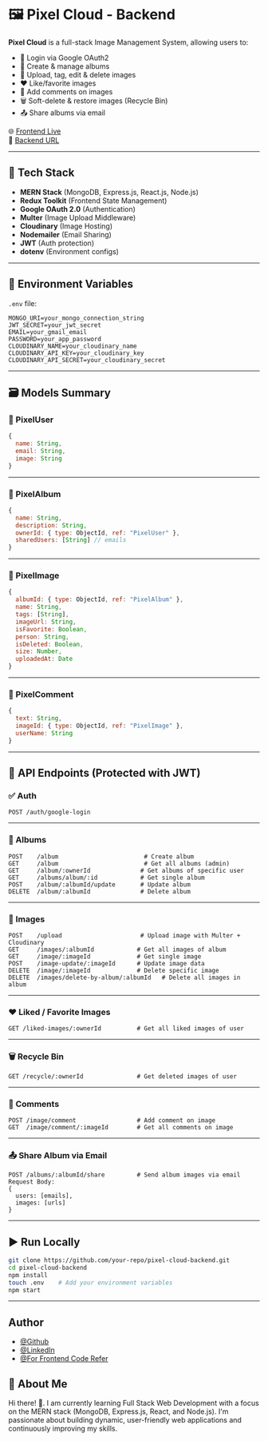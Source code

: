 # 🖼️ Pixel Cloud - Backend

**Pixel Cloud** is a full-stack Image Management System, allowing users to:

- 🔐 Login via Google OAuth2
- 📁 Create & manage albums
- 📸 Upload, tag, edit & delete images
- ❤️ Like/favorite images
- 💬 Add comments on images
- 🗑️ Soft-delete & restore images (Recycle Bin)
- 📤 Share albums via email

🌐 [Frontend Live](https://pixel-cloud-three.vercel.app/login)  
🚀 [Backend URL](https://pixel-cloud-backend.vercel.app)

---

## 🧱 Tech Stack

- **MERN Stack** (MongoDB, Express.js, React.js, Node.js)
- **Redux Toolkit** (Frontend State Management)
- **Google OAuth 2.0** (Authentication)
- **Multer** (Image Upload Middleware)
- **Cloudinary** (Image Hosting)
- **Nodemailer** (Email Sharing)
- **JWT** (Auth protection)
- **dotenv** (Environment configs)

---

## 🔐 Environment Variables

`.env` file:

```env
MONGO_URI=your_mongo_connection_string
JWT_SECRET=your_jwt_secret
EMAIL=your_gmail_email
PASSWORD=your_app_password
CLOUDINARY_NAME=your_cloudinary_name
CLOUDINARY_API_KEY=your_cloudinary_key
CLOUDINARY_API_SECRET=your_cloudinary_secret
```

---

## 🗃️ Models Summary

### 📌 PixelUser

```js
{
  name: String,
  email: String,
  image: String
}
```

---

### 📌 PixelAlbum

```js
{
  name: String,
  description: String,
  ownerId: { type: ObjectId, ref: "PixelUser" },
  sharedUsers: [String] // emails
}
```

---

### 📌 PixelImage

```js
{
  albumId: { type: ObjectId, ref: "PixelAlbum" },
  name: String,
  tags: [String],
  imageUrl: String,
  isFavorite: Boolean,
  person: String,
  isDeleted: Boolean,
  size: Number,
  uploadedAt: Date
}
```

---

### 📌 PixelComment

```js
{
  text: String,
  imageId: { type: ObjectId, ref: "PixelImage" },
  userName: String
}
```

---

## 📡 API Endpoints (Protected with JWT)

### ✅ Auth

```http
POST /auth/google-login
```

---

### 📁 Albums

```http
POST    /album                        # Create album
GET     /album                        # Get all albums (admin)
GET     /album/:ownerId              # Get albums of specific user
GET     /albums/album/:id            # Get single album
POST    /album/:albumId/update       # Update album
DELETE  /album/:albumId              # Delete album
```

---

### 📸 Images

```http
POST    /upload                      # Upload image with Multer + Cloudinary
GET     /images/:albumId            # Get all images of album
GET     /image/:imageId             # Get single image
POST    /image-update/:imageId      # Update image data
DELETE  /image/:imageId             # Delete specific image
DELETE  /images/delete-by-album/:albumId   # Delete all images in album
```

---

### ❤️ Liked / Favorite Images

```http
GET /liked-images/:ownerId          # Get all liked images of user
```

---

### 🗑️ Recycle Bin

```http
GET /recycle/:ownerId               # Get deleted images of user
```

---

### 💬 Comments

```http
POST /image/comment                 # Add comment on image
GET  /image/comment/:imageId        # Get all comments on image
```

---

### 📤 Share Album via Email

```http
POST /albums/:albumId/share         # Send album images via email
Request Body:
{
  users: [emails],
  images: [urls]
}
```

---

## ▶️ Run Locally

```bash
git clone https://github.com/your-repo/pixel-cloud-backend.git
cd pixel-cloud-backend
npm install
touch .env    # Add your environment variables
npm start
```

---

## Author

- [@Github](https://github.com/Karan-Bharti1)
- [@LinkedIn](https://www.linkedin.com/in/bharti1999/)
- [@For Frontend Code Refer](https://github.com/Karan-Bharti1/pixel-cloud)



## 🚀 About Me
Hi there! 👋.
I am currently learning Full Stack Web Development with a focus on the MERN stack (MongoDB, Express.js, React, and Node.js). I'm passionate about building dynamic, user-friendly web applications and continuously improving my skills.
